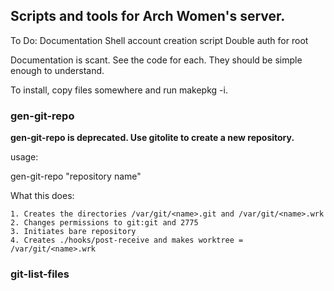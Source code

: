 ## Scripts and tools for Arch Women's server. ##

To Do:
Documentation
Shell account creation script
Double auth for root

Documentation is scant. See the code for each. They should be simple enough to understand.

To install, copy files somewhere and run makepkg -i.

### gen-git-repo ###

**gen-git-repo is deprecated. Use gitolite to create a new repository.**

usage: 

gen-git-repo "repository name"

What this does:

    1. Creates the directories /var/git/<name>.git and /var/git/<name>.wrk
    2. Changes permissions to git:git and 2775
    3. Initiates bare repository 
    4. Creates ./hooks/post-receive and makes worktree = /var/git/<name>.wrk

### git-list-files ###
